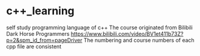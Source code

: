 # c++_learning
self study programming language of c++
The course originated from Bilibili Dark Horse Programmers
https://www.bilibili.com/video/BV1et411b73Z?p=2&spm_id_from=pageDriver
The numbering and course numbers of each cpp file are consistent
